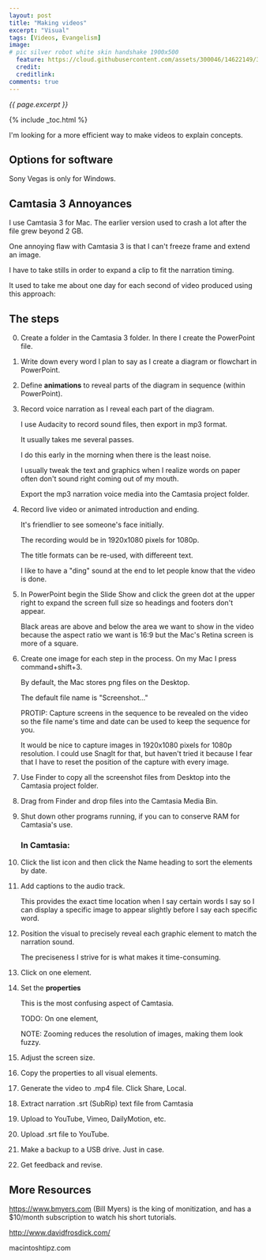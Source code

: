 ```yaml
---
layout: post
title: "Making videos"
excerpt: "Visual"
tags: [Videos, Evangelism]
image:
# pic silver robot white skin handshake 1900x500
  feature: https://cloud.githubusercontent.com/assets/300046/14622149/306629f0-0585-11e6-961a-dc8f60dadbf6.jpg
  credit: 
  creditlink: 
comments: true
---
```

<i>{{ page.excerpt }}</i>

{% include _toc.html %}

I'm looking for a more efficient way to make videos to explain concepts.

## Options for software

Sony Vegas is only for Windows.

## Camtasia 3 Annoyances

I use Camtasia 3 for Mac.
The earlier version used to crash a lot after the file grew beyond 2 GB.

One annoying flaw with Camtasia 3 is that I can't freeze frame and extend an image.

I have to take stills in order to expand a clip to fit the narration timing.

It used to take me about one day for each second of video produced using this approach:

## The steps

0. Create a folder in the Camtasia 3 folder. In there I create the PowerPoint file.
0. Write down every word I plan to say as I create a diagram or flowchart in PowerPoint.
0. Define <strong>animations</strong> to reveal parts of the diagram in sequence (within PowerPoint).
0. Record voice narration as I reveal each part of the diagram. 

   I use Audacity to record sound files, then export in mp3 format.

   It usually takes me several passes.

   I do this early in the morning when there is the least noise.

   I usually tweak the text and graphics when I realize 
   words on paper often don't sound right coming out of my mouth.

   Export the mp3 narration voice media into the Camtasia project folder.

0. Record live video or animated introduction and ending.

   It's friendlier to see someone's face initially.

   The recording would be in 1920x1080 pixels for 1080p.

   The title formats can be re-used, with differeent text.

   I like to have a "ding" sound at the end to let people know that the video is done.

0. In PowerPoint begin the Slide Show and click the green dot at the upper right to expand the screen full size
   so headings and footers don't appear.

   Black areas are above and below the area we want to show in the video because the aspect ratio we want
   is 16:9 but the Mac's Retina screen is more of a square.

0. Create one image for each step in the process. On my Mac I press command+shift+3.

   By default, the Mac stores png files on the Desktop.

   The default file name is "Screenshot..."

   PROTIP: Capture screens in the sequence to be revealed on the video
   so the file name's time and date can be used to keep the sequence for you.

   It would be nice to capture images in 1920x1080 pixels for 1080p resolution.
   I could use SnagIt for that, but haven't tried it because I fear that I have to reset the position of the capture with every image.

0. Use Finder to copy all the screenshot files from Desktop into the Camtasia project folder.
0. Drag from Finder and drop files into the Camtasia Media Bin.
0. Shut down other programs running, if you can to conserve RAM for Camtasia's use.

   ### In Camtasia: 

0. Click the list icon and then click the Name heading to sort the elements by date.
0. Add captions to the audio track. 

   This provides the exact time location when I say certain words
   I say so I can display a specific image to appear slightly before I say each specific word.

0. Position the visual to precisely reveal each graphic element to match the narration sound.

   The preciseness I strive for is what makes it time-consuming.

0. Click on one element.
0. Set the <strong>properties</strong> 

   This is the most confusing aspect of Camtasia.

   TODO: On one element, 

   NOTE: Zooming reduces the resolution of images, making them look fuzzy.

0. Adjust the screen size.
0. Copy the properties to all visual elements.

0. Generate the video to .mp4 file. Click Share, Local.
0. Extract narration .srt (SubRip) text file from Camtasia 

0. Upload to YouTube, Vimeo, DailyMotion, etc.
0. Upload .srt file to YouTube.
0. Make a backup to a USB drive. Just in case.
0. Get feedback and revise.


## More Resources

https://www.bmyers.com (Bill Myers) is the king of monitization,
and has a $10/month subscription to watch his short tutorials.

http://www.davidfrosdick.com/

macintoshtipz.com

